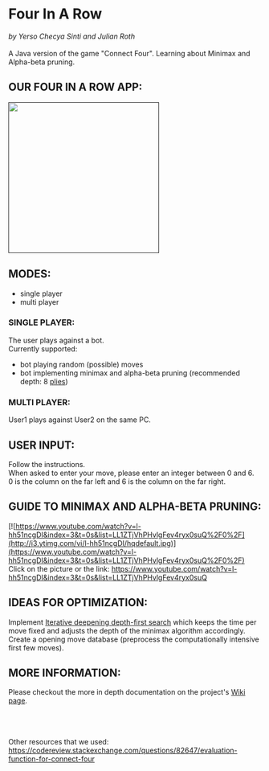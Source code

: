 # Four In A Row
*by Yerso Checya Sinti and Julian Roth* <br><br>
A Java version of the game "Connect Four". Learning about Minimax and Alpha-beta pruning.

## OUR FOUR IN A ROW APP:
<a href=""><img src="" width="300"></a>

## MODES:
- single player
- multi player

### SINGLE PLAYER:
  The user plays against a bot. <br>
  Currently supported:
  - bot playing random (possible) moves
  - bot implementing minimax and alpha-beta pruning (recommended depth: 8 [plies](https://en.wikipedia.org/wiki/Ply_(game_theory)))

### MULTI PLAYER:
  User1 plays against User2 on the same PC.
 
 ## USER INPUT:
 Follow the instructions.<br>
 When asked to enter your move, please enter an integer between 0 and 6. <br>
 0 is the column on the far left and 6 is the column on the far right.
 
## GUIDE TO MINIMAX AND ALPHA-BETA PRUNING:

[![https://www.youtube.com/watch?v=l-hh51ncgDI&index=3&t=0s&list=LL1ZTjVhPHvlgFev4ryx0suQ%2F0%2F](http://i3.ytimg.com/vi/l-hh51ncgDI/hqdefault.jpg)](https://www.youtube.com/watch?v=l-hh51ncgDI&index=3&t=0s&list=LL1ZTjVhPHvlgFev4ryx0suQ%2F0%2F) <br>
Click on the picture or the link: https://www.youtube.com/watch?v=l-hh51ncgDI&index=3&t=0s&list=LL1ZTjVhPHvlgFev4ryx0suQ 
<br>

## IDEAS FOR OPTIMIZATION:
Implement [
Iterative deepening depth-first search](https://en.wikipedia.org/wiki/Iterative_deepening_depth-first_search) which keeps the time per move fixed and adjusts the depth of the minimax algorithm accordingly. <br>
Create a opening move database (preprocess the computationally intensive first few moves).
<br>

## MORE INFORMATION:
Please checkout the more in depth documentation on the project's [Wiki page](https://github.com/mathmerizing/Connect_Four/wiki "Wiki").


<br><br><br>
Other resources that we used: https://codereview.stackexchange.com/questions/82647/evaluation-function-for-connect-four
